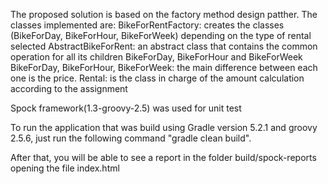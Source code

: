 The proposed solution is based on the factory method design patther. The classes implemented are:
BikeForRentFactory: creates the classes (BikeForDay, BikeForHour, BikeForWeek) depending on the type of rental selected
AbstractBikeForRent: an abstract class that contains the common operation for all its children BikeForDay, BikeForHour and BikeForWeek
BikeForDay, BikeForHour, BikeForWeek: the main difference between each one is the price.
Rental: is the class in charge of the amount calculation according to the assignment

Spock framework(1.3-groovy-2.5) was used for unit test

To run the application that was build using Gradle version 5.2.1 and groovy 2.5.6, just run the following command
"gradle clean build".

After that, you will be able to see a report in the folder build/spock-reports opening the file index.html
